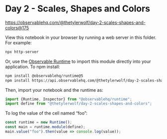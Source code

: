 # Day 2 - Scales, Shapes and Colors

https://observablehq.com/@thetylerwolf/day-2-scales-shapes-and-colors@175

View this notebook in your browser by running a web server in this folder. For
example:

~~~sh
npx http-server
~~~

Or, use the [Observable Runtime](https://github.com/observablehq/runtime) to
import this module directly into your application. To npm install:

~~~sh
npm install @observablehq/runtime@5
npm install https://api.observablehq.com/@thetylerwolf/day-2-scales-shapes-and-colors@175.tgz?v=3
~~~

Then, import your notebook and the runtime as:

~~~js
import {Runtime, Inspector} from "@observablehq/runtime";
import define from "@thetylerwolf/day-2-scales-shapes-and-colors";
~~~

To log the value of the cell named “foo”:

~~~js
const runtime = new Runtime();
const main = runtime.module(define);
main.value("foo").then(value => console.log(value));
~~~
